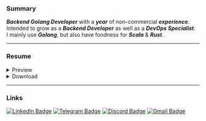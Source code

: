 ### Summary

***Backend Golang Developer*** with a ***year*** of non-commercial ***experience***.  
Intended to grow as a ***Backend Developer*** as well as a ***DevOps Specialist***.  
I mainly use ***Golang***, but also have fondness for ***Scala*** & ***Rust***.  

---

### Resume
<details>
  <summary>Preview</summary>
  
  ![cv](https://ruslansorokin.github.io/cv/Ruslan_Sorokin_CV_EN.svg)
</details>
<details>
  <summary>Download</summary>
  
  - [pdf](https://ruslansorokin.github.io/cv/Ruslan_Sorokin_CV_EN.pdf)
</details>

---

### Links
[![LinkedIn Badge](https://img.shields.io/badge/linkedin-%230077B5.svg?style=for-the-badge&logo=linkedin&logoColor=white)](https://www.linkedin.com/in/ruslanSorokin)
[![Telegram Badge](https://img.shields.io/badge/Telegram-2CA5E0?style=for-the-badge&logo=telegram&logoColor=white)](https://t.me/SorokinRuslan)
[![Discord Badge](https://img.shields.io/badge/Discord-%235865F2.svg?style=for-the-badge&logo=discord&logoColor=white)](https://discordapp.com/users/257832703343198208)
[![Gmail Badge](https://img.shields.io/badge/Gmail-D14836?style=for-the-badge&logo=gmail&logoColor=white)](mailto:strawberryladder@gmail.com)
